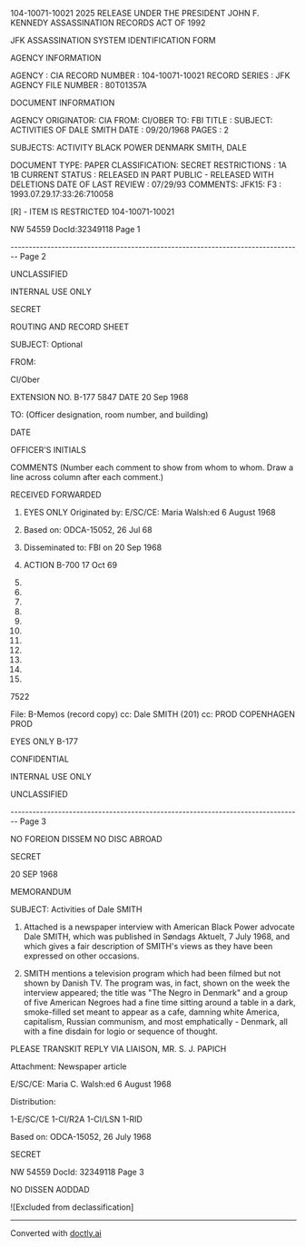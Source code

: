104-10071-10021 2025 RELEASE UNDER THE PRESIDENT JOHN F. KENNEDY ASSASSINATION RECORDS ACT OF 1992

JFK ASSASSINATION SYSTEM
IDENTIFICATION FORM

AGENCY INFORMATION

AGENCY : CIA
RECORD NUMBER : 104-10071-10021
RECORD SERIES : JFK
AGENCY FILE NUMBER : 80T01357A

DOCUMENT INFORMATION

AGENCY ORIGINATOR: CIA
FROM: CI/OBER
TO: FBI
TITLE : SUBJECT: ACTIVITIES OF DALE SMITH
DATE : 09/20/1968
PAGES : 2

SUBJECTS: ACTIVITY
BLACK POWER
DENMARK
SMITH, DALE

DOCUMENT TYPE: PAPER
CLASSIFICATION: SECRET
RESTRICTIONS : 1A 1B
CURRENT STATUS : RELEASED IN PART PUBLIC - RELEASED WITH DELETIONS
DATE OF LAST REVIEW : 07/29/93
COMMENTS: JFK15: F3 : 1993.07.29.17:33:26:710058

[R] - ITEM IS RESTRICTED 104-10071-10021

NW 54559 DocId:32349118 Page 1


-------------------------------------------------------------------------------- Page 2

UNCLASSIFIED

INTERNAL
USE ONLY

SECRET

ROUTING AND RECORD SHEET

SUBJECT: Optional

FROM:

CI/Ober

EXTENSION NO.
B-177
5847
DATE
20 Sep 1968

TO: (Officer designation, room number, and building)

DATE

OFFICER'S INITIALS

COMMENTS (Number each comment to show from whom to whom. Draw a line across column after each comment.)

RECEIVED FORWARDED

1. EYES ONLY
   Originated by: E/SC/CE:
   Maria Walsh:ed
   6 August 1968

2. Based on: ODCA-15052, 26 Jul 68

3. Disseminated to: FBI on
   20 Sep 1968

4. ACTION
   B-700
   17 Oct 69

5. 
6. 
7. 
8. 
9. 
10. 
11. 
12. 
13. 
14. 
15. 
7522

File: B-Memos (record copy)
cc: Dale SMITH (201)
cc: PROD COPENHAGEN
PROD

EYES ONLY B-177

CONFIDENTIAL

INTERNAL
USE ONLY

UNCLASSIFIED


-------------------------------------------------------------------------------- Page 3

NO FOREION DISSEM NO DISC ABROAD

SECRET

20 SEP 1968

MEMORANDUM

SUBJECT: Activities of Dale SMITH

1. Attached is a newspaper interview with American Black Power advocate Dale SMITH, which was published in Søndags Aktuelt, 7 July 1968, and which gives a fair description of SMITH's views as they have been expressed on other occasions.

2. SMITH mentions a television program which had been filmed but not shown by Danish TV. The program was, in fact, shown on the week the interview appeared; the title was "The Negro in Denmark" and a group of five American Negroes had a fine time sitting around a table in a dark, smoke-filled set meant to appear as a cafe, damning white America, capitalism, Russian communism, and most emphatically - Denmark, all with a fine disdain for logio or sequence of thought.

PLEASE TRANSKIT REPLY VIA LIAISON, MR. S. J. PAPICH

Attachment:
Newspaper article

E/SC/CE: Maria C. Walsh:ed 6 August 1968

Distribution:

1-E/SC/CE
1-CI/R2A
1-CI/LSN
1-RID

Based on: ODCA-15052, 26 July 1968

SECRET

NW 54559 DocId: 32349118 Page 3

NO DISSEN AODDAD

![Excluded from declassification]


---
Converted with [doctly.ai](https://doctly.ai)